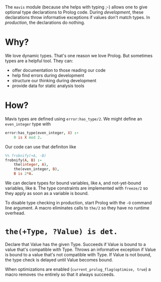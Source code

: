 The `mavis` module (because she helps with typing ;-) allows one to
give optional type declarations to Prolog code. During *development*,
these declarations throw informative exceptions if values don't match
types. In *production*, the declarations do nothing.

Why?
====

We love dynamic types. That's one reason we love Prolog. But sometimes
types are a helpful tool.  They can:

  * offer documentation to those reading our code
  * help find errors during development
  * structure our thinking during development
  * provide data for static analysis tools

How?
====

Mavis types are defined using `error:has_type/2`. We might define an
`even_integer` type with

```prolog
error:has_type(even_integer, X) :-
    0 is X mod 2.
```

Our code can use that definiton like

```prolog
%% frobnify(+A, -B)
frobnify(A, B) :-
    the(integer, A),
    the(even_integer, B),
    B is 2*A.
```

We can declare types for bound variables, like `A`, and
not-yet-bound variables, like `B`. The type constraints are implemented
with `freeze/2` so they apply as soon as a variable is bound.

To disable type checking in production, start Prolog with the
`-O` command line argument. A macro eliminates calls to `the/2` so they
have no runtime overhead.

`the(+Type, ?Value) is det.`
============================

Declare that Value has the given Type.
Succeeds if Value is bound to a value that's compatible
with Type.  Throws an informative exception if Value
is bound to a value that's not compatible with Type.
If Value is not bound, the type check is delayed until
Value becomes bound.

When optimizations are enabled
(`current_prolog_flag(optimise, true`) a macro removes `the`
entirely so that it always succeeds.
